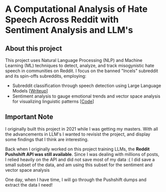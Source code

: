 # A Computational Analysis of Hate Speech Across Reddit with Sentiment Analysis and LLM's

## About this project
This project uses Natural Language Processing (NLP) and Machine Learning (ML) techniques to detect, analyze, and track misogynistic hate speech in communities on Reddit. I focus on the banned "Incels" subreddit and its spin-offs subreddits, employing:

- Subreddit classification through speech detection using Large Language Models [[Writeup](writeup-LLM.md)]
- Sentiment analysis to gauge emotional trends and vector space analysis for visualizing linguistic patterns [[Code](sentiment-vectorspace.ipynb)]


## Important Note
I originally built this project in 2021 while I was getting my masters. With all the advancements in LLM's I wanted to revisist the project, and display some findings that I think are interesting. 

Back when I originally worked on this project training LLMs, the __Reddit Pushshift API was still available__. Since I was dealing with millions of posts, I relied heavily on the API and did not save most of my data :( 
I did save a small subset of the data, and am using this subset for the sentiment and vector space analysis

One day, when I have time, I will go through the Pushshift dumps and extract the data I need!
